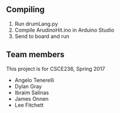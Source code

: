 ## Compiling

1. Run drumLang.py
2. Compile ArudinoHit.ino in Arduino Studio
3. Send to board and run

## Team members

This project is for CSCE236, Spring 2017

* Angelo Tenerelli
* Dylan Gray
* Ibraim Salinas
* James Onnen
* Lee Fitchett


